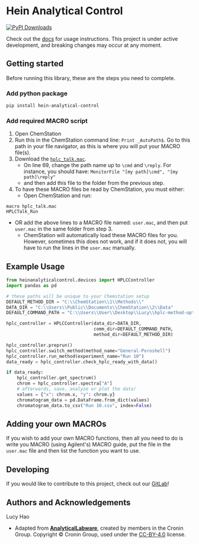 # Hein Analytical Control

[![PyPI Downloads](https://img.shields.io/pypi/dm/hein-analytical-control.svg?label=PyPI%20downloads)](https://pypi.org/project/hein-analytical-control)

Check out the [docs](https://hein-analytical-control-5e6e85.gitlab.io/) for usage instructions. This project is under
active development, and breaking changes may occur at any moment.

## Getting started

Before running this library, these are the steps you need to complete.

### Add python package

```bash
pip install hein-analytical-control
```

### Add required MACRO script

1. Open ChemStation
2. Run this in the ChemStation command line: ``Print _AutoPath$``. Go to this path in your file navigator, as this is
   where you will put your
   MACRO file(s).
3. Download the [
   `hplc_talk.mac`](https://github.com/croningp/analyticallabware/blob/master/AnalyticalLabware/devices/Agilent/hplctalk.mac).
    - On line 69, change the path name up to `\cmd` and `\reply`. For instance, you should have:
      `MonitorFile "[my path]\cmd", "[my path]\reply"`
    - and then add this file to the folder from the previous step.
4. To have these MACRO files be read by ChemStation, you must either:
    - Open ChemStation and run:

```MACRO
macro hplc_talk.mac
HPLCTalk_Run
```

- OR add the above lines to a MACRO file named: `user.mac`, and then put `user.mac` in the same folder from step 3.
    - ChemStation will automatically load these MACRO files for you. However, sometimes this does not work, and if it
      does not, you will have to run the lines in the `user.mac` manually.

## Example Usage

```python
from heinanalyticalcontrol.devices import HPLCController
import pandas as pd

# these paths will be unique to your Chemstation setup
DEFAULT_METHOD_DIR = "C:\\ChemStation\\1\\Methods\\"
DATA_DIR = "C:\\Users\\Public\\Documents\\ChemStation\\2\\Data"
DEFAULT_COMMAND_PATH = "C:\\Users\\User\\Desktop\\Lucy\\hplc-method-optimization\\tests"

hplc_controller = HPLCController(data_dir=DATA_DIR,
                                 comm_dir=DEFAULT_COMMAND_PATH,
                                 method_dir=DEFAULT_METHOD_DIR)

hplc_controller.preprun()
hplc_controller.switch_method(method_name="General-Poroshell")
hplc_controller.run_method(experiment_name="Run 10")
data_ready = hplc_controller.check_hplc_ready_with_data()

if data_ready:
    hplc_controller.get_spectrum()
    chrom = hplc_controller.spectra["A"]
    # afterwards, save, analyze or plot the data!
    values = {"x": chrom.x, "y": chrom.y}
    chromatogram_data = pd.DataFrame.from_dict(values)
    chromatogram_data.to_csv("Run 10.csv", index=False) 
```

## Adding your own MACROs

If you wish to add your own MACRO functions, then all you need to do is write you MACRO (using Agilent's) MACRO guide,
put the file in the `user.mac` file and then list the function you want to use.

## Developing

If you would like to contribute to this project, check out
our [GitLab](https://gitlab.com/heingroup/hein-analytical-control)!

## Authors and Acknowledgements

Lucy Hao

- Adapted from [**AnalyticalLabware**](https://github.com/croningp/analyticallabware), created by members in the Cronin
  Group. Copyright © Cronin Group, used under the [CC-BY-4.0](https://creativecommons.org/licenses/by/4.0/) license.